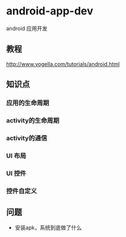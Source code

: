 # android-app-dev
android 应用开发
## 教程
http://www.vogella.com/tutorials/android.html


## 知识点

### 应用的生命周期

### activity的生命周期

### activity的通信

### UI 布局

### UI 控件

### 控件自定义

## 问题

- 安装apk，系统到底做了什么
